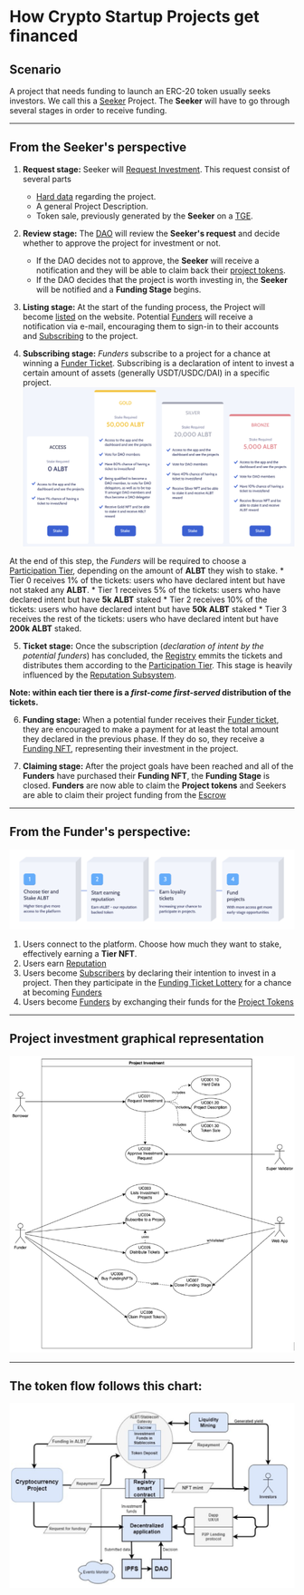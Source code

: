 # How Crypto Startup Projects get financed

## Scenario
A project that needs funding to launch an ERC-20 token usually seeks investors. We call this a [Seeker](Glossary.md) Project. The **Seeker** will have to go through several stages in order to receive funding.

---

## From the Seeker's perspective

1. **Request stage:** Seeker will [Request Investment](Glossary.md). This request consist of several parts
    * [Hard data](Glossary.md) regarding the project.
    * A general Project Description.
    * Token sale, previously generated by the **Seeker** on a [TGE](Glossary.md).

2. **Review stage:** The [DAO](DAO.md) will review the **Seeker's request** and decide whether to approve the project for investment or not.
    * If the DAO decides not to approve, the **Seeker** will receive a notification and they will be able to claim back their [project tokens](Glossary.md).
    * If the DAO decides that the project is worth investing in, the **Seeker** will be notified and a **Funding Stage** begins.

3. **Listing stage:** At the start of the funding process, the Project will become [listed](Glossary.md) on the website. Potential [Funders](Glossary.md) will receive a notification via e-mail, encouraging them to sign-in to their accounts and [Subscribing](Glossary.md) to the project.

4. **Subscribing stage:** *Funders* subscribe to a project for a chance at winning a [Funder Ticket](Glossary.md). Subscribing is a declaration of intent to invest a certain amount of assets (generally USDT/USDC/DAI) in a specific project.
![Stake Tiers](img/stakeTiers.png)

At the end of this step, the *Funders* will be required to choose a [Participation Tier](Glossary.md), depending on the amount of **ALBT** they wish to stake.
    * Tier 0 receives 1% of the tickets: users who have declared intent but have not staked any **ALBT**.
    * Tier 1 receives 5% of the tickets: users who have declared intent but have **5k ALBT** staked
    * Tier 2 receives 10% of the tickets: users who have declared intent but have **50k ALBT** staked
    * Tier 3 receives the rest of the tickets: users who have declared intent but have **200k ALBT** staked.

5. **Ticket stage:** Once the subscription (*declaration of intent by the potential funders*) has concluded, the [Registry](Glossary.md) emmits the tickets and distributes them according to the [Participation Tier](Glossary.md). This stage is heavily influenced by the [Reputation Subsystem](RALBT.md).

**Note: within each tier there is a *first-come first-served* distribution of the tickets.**


6. **Funding stage:** When a potential funder receives their [Funder ticket](Glossary.md), they are encouraged to make a payment for at least the total amount they declared in the previous phase. If they do so, they receive a [Funding NFT](Glossary.md), representing their investment in the project.

7. **Claiming stage:** After the project goals have been reached and all of the **Funders** have purchased their **Funding NFT**, the **Funding Stage** is closed. **Funders** are now able to claim the **Project tokens** and Seekers are able to claim their project funding from the [Escrow](Glossary.md)

---

## From the Funder's perspective:

![Fund Process](img/fundProcess.png)

1. Users connect to the platform. Choose how much they want to stake, effectively earning a **Tier NFT**.
2. Users earn [Reputation](Glossary.md)
3. Users become [Subscribers](Glossary.md) by declaring their intention to invest in a project. Then they participate in the [Funding Ticket Lottery](Glossary.md) for a chance at becoming [Funders](Glossary.md)
4. Users become [Funders](Glossary.md) by exchanging their funds for the [Project Tokens](Glossary.md)


---

## Project investment graphical representation

![Seeker-to-investment](img/projectFunding.png)

---

## The token flow follows this chart:

![FinanceFLowChart](img/financeFlow.png)

